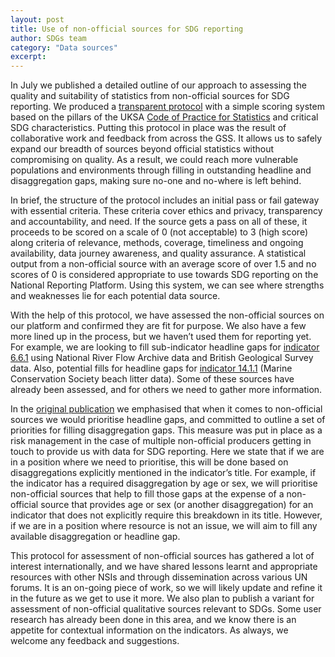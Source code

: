 ```yaml
---
layout: post
title: Use of non-official sources for SDG reporting
author: SDGs team
category: "Data sources"
excerpt: 
---
```

In July we published a detailed outline of our approach to assessing the quality and suitability of statistics from non-official sources for SDG reporting. We produced a [transparent protocol](https://www.ons.gov.uk/economy/environmentalaccounts/methodologies/uksustainabledevelopmentgoalsuseofnonofficialsources) with a simple scoring system based on the pillars of the UKSA [Code of Practice for Statistics](https://code.statisticsauthority.gov.uk/the-code/) and critical SDG characteristics. Putting this protocol in place was the result of collaborative work and feedback from across the GSS. It allows us to safely expand our breadth of sources beyond official statistics without compromising on quality. As a result, we could reach more vulnerable populations and environments through filling in outstanding headline and disaggregation gaps, making sure no-one and no-where is left behind.  

In brief, the structure of the protocol includes an initial pass or fail gateway with essential criteria. These criteria cover ethics and privacy, transparency and accountability, and need. If the source gets a pass on all of these, it proceeds to be scored on a scale of 0 (not acceptable) to 3 (high score) along criteria of relevance, methods, coverage, timeliness and ongoing availability, data journey awareness, and quality assurance. A statistical output from a non-official source with an average score of over 1.5 and no scores of 0 is considered appropriate to use towards SDG reporting on the National Reporting Platform. Using this system, we can see where strengths and weaknesses lie for each potential data source. 

With the help of this protocol, we have assessed the non-official sources on our platform and confirmed they are fit for purpose. We also have a few more lined up in the process, but we haven’t used them for reporting yet. For example, we are looking to fill sub-indicator headline gaps for [indicator 6.6.1](https://sdgdata.gov.uk/6-6-1/) using National River Flow Archive data and British Geological Survey data. Also, potential fills for headline gaps for [indicator 14.1.1](https://sdgdata.gov.uk/14-1-1/) (Marine Conservation Society beach litter data). Some of these sources have already been assessed, and for others we need to gather more information. 

In the [original publication](https://www.ons.gov.uk/economy/environmentalaccounts/methodologies/uksustainabledevelopmentgoalsuseofnonofficialsources) we emphasised that when it comes to non-official sources we would prioritise headline gaps, and committed to outline a set of priorities for filling disaggregation gaps. This measure was put in place as a risk management in the case of multiple non-official producers getting in touch to provide us with data for SDG reporting. Here we state that if we are in a position where we need to prioritise, this will be done based on disaggregations explicitly mentioned in the indicator’s title. For example, if the indicator has a required disaggregation by age or sex, we will prioritise non-official sources that help to fill those gaps at the expense of a non-official source that provides age or sex (or another disaggregation) for an indicator that does not explicitly require this breakdown in its title. However, if we are in a position where resource is not an issue, we will aim to fill any available disaggregation or headline gap. 

This protocol for assessment of non-official sources has gathered a lot of interest internationally, and we have shared lessons learnt and appropriate resources with other NSIs and through dissemination across various UN forums. It is an on-going piece of work, so we will likely update and refine it in the future as we get to use it more. We also plan to publish a variant for assessment of non-official qualitative sources relevant to SDGs. Some user research has already been done in this area, and we know there is an appetite for contextual information on the indicators. As always, we welcome any feedback and suggestions.
